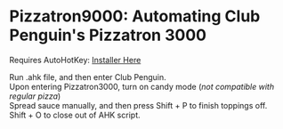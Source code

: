 # Pizzatron9000: Automating Club Penguin's Pizzatron 3000
Requires AutoHotKey: [Installer Here](https://autohotkey.com/download/ahk-install.exe)

Run .ahk file, and then enter Club Penguin.  
Upon entering Pizzatron3000, turn on candy mode (*not compatible with regular pizza*)  
Spread sauce manually, and then press Shift + P to finish toppings off.  
Shift + O to close out of AHK script.  
